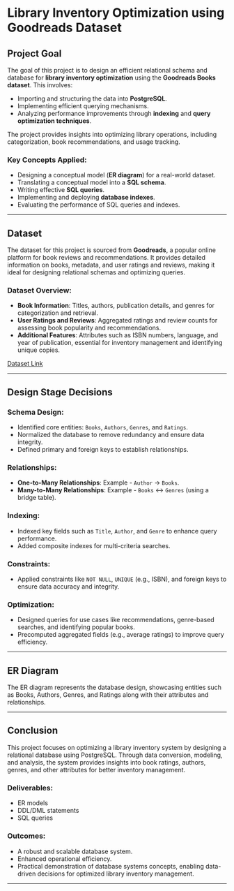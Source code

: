 # Library Inventory Optimization using Goodreads Dataset

## Project Goal

The goal of this project is to design an efficient relational schema and database for **library inventory optimization** using the **Goodreads Books dataset**. This involves:

- Importing and structuring the data into **PostgreSQL**.
- Implementing efficient querying mechanisms.
- Analyzing performance improvements through **indexing** and **query optimization techniques**.

The project provides insights into optimizing library operations, including categorization, book recommendations, and usage tracking.

### Key Concepts Applied:
- Designing a conceptual model (**ER diagram**) for a real-world dataset.
- Translating a conceptual model into a **SQL schema**.
- Writing effective **SQL queries**.
- Implementing and deploying **database indexes**.
- Evaluating the performance of SQL queries and indexes.

---

## Dataset

The dataset for this project is sourced from **Goodreads**, a popular online platform for book reviews and recommendations. It provides detailed information on books, metadata, and user ratings and reviews, making it ideal for designing relational schemas and optimizing queries.

### Dataset Overview:
- **Book Information**: Titles, authors, publication details, and genres for categorization and retrieval.
- **User Ratings and Reviews**: Aggregated ratings and review counts for assessing book popularity and recommendations.
- **Additional Features**: Attributes such as ISBN numbers, language, and year of publication, essential for inventory management and identifying unique copies.

[Dataset Link](https://www.kaggle.com/datasets/jealousleopard/goodreadsbooks)

---

## Design Stage Decisions

### Schema Design:
- Identified core entities: `Books`, `Authors`, `Genres`, and `Ratings`.
- Normalized the database to remove redundancy and ensure data integrity.
- Defined primary and foreign keys to establish relationships.

### Relationships:
- **One-to-Many Relationships**: Example - `Author` → `Books`.
- **Many-to-Many Relationships**: Example - `Books` ↔ `Genres` (using a bridge table).

### Indexing:
- Indexed key fields such as `Title`, `Author`, and `Genre` to enhance query performance.
- Added composite indexes for multi-criteria searches.

### Constraints:
- Applied constraints like `NOT NULL`, `UNIQUE` (e.g., ISBN), and foreign keys to ensure data accuracy and integrity.

### Optimization:
- Designed queries for use cases like recommendations, genre-based searches, and identifying popular books.
- Precomputed aggregated fields (e.g., average ratings) to improve query efficiency.

---

## ER Diagram

The ER diagram represents the database design, showcasing entities such as Books, Authors, Genres, and Ratings along with their attributes and relationships.


---

## Conclusion

This project focuses on optimizing a library inventory system by designing a relational database using PostgreSQL. Through data conversion, modeling, and analysis, the system provides insights into book ratings, authors, genres, and other attributes for better inventory management. 

### Deliverables:
- ER models
- DDL/DML statements
- SQL queries

### Outcomes:
- A robust and scalable database system.
- Enhanced operational efficiency.
- Practical demonstration of database systems concepts, enabling data-driven decisions for optimized library inventory management.

---
